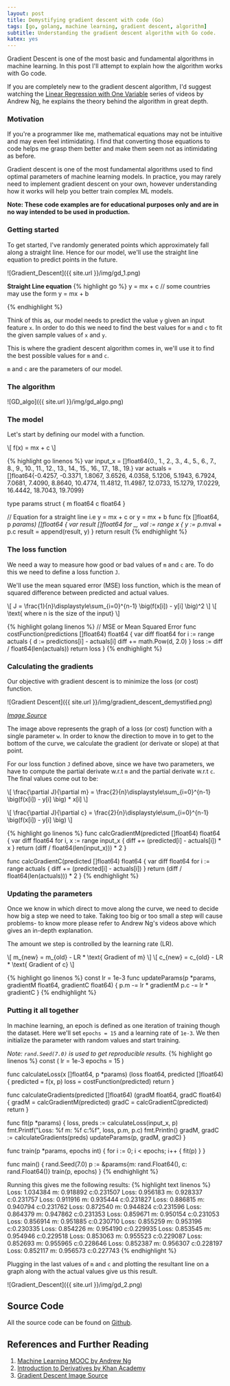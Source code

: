 ```yaml
---
layout: post
title: Demystifying gradient descent with code (Go)
tags: [go, golang, machine learning, gradient descent, algorithm]
subtitle: Understanding the gradient descent algorithm with Go code.
katex: yes
--- 
```


Gradient Descent is one of the most basic and fundamental algorithms in machine learning. In this post I'll attempt to explain how the algorithm works with Go code.

If you are completely new to the gradient descent algorithm, I'd suggest watching the [Linear Regression with One Variable][ng-gd-vid] series of videos by Andrew Ng, he explains the theory behind the algorithm in great depth.

### Motivation
If you're a programmer like me, mathematical equations may not be intuitive and may even feel intimidating. I find that converting those equations to code helps me grasp them better and make them seem not as intimidating as before.

Gradient descent is one of the most fundamental algorithms used to find optimal parameters of machine learning models. In practice, you may rarely need to implement gradient descent on your own, however understanding how it works will help you better train complex ML models.

**Note: These code examples are for educational purposes only and are in no way intended to be used in production.**

### Getting started
To get started, I've randomly generated points which approximately fall along a straight line. Hence for our model, we'll use the straight line equation to predict points in the future.

![Gradient_Descent]({{ site.url }}/img/gd_1.png)

**Straight Line equation**
{% highlight go %}
  y = mx + c // some countries may use the form y = mx + b

{% endhighlight %}

Think of this as, our model needs to predict the value `y` given an input feature `x`. In order to do this we need to find the best values for `m` and `c` to fit the given sample values of `x` and `y`.

This is where the gradient descent algorithm comes in, we'll use it to find the best possible values for `m` and `c`.

`m` and `c` are the parameters of our model.

### The algorithm
![GD_algo]({{ site.url }}/img/gd_algo.png)
### The model
Let's start by defining our model with a function.

\\[
  f(x) = mx + c
\\]

{% highlight go linenos %}
var input_x = []float64{0., 1., 2., 3., 4., 5., 6., 7., 8., 9., 10., 11., 12., 13., 14., 15., 16., 17., 18., 19.}
var actuals = []float64{-0.4257, -0.3371, 1.8067, 3.6526, 4.0358, 5.1206, 5.1943, 6.7924, 7.0681, 7.4090, 8.8640, 10.4774, 11.4812, 11.4987, 12.0733, 15.1279, 17.0229, 16.4442, 18.7043, 19.7099}

type params struct {
	m float64
	c float64
}

// Equation for a straight line i.e y = mx + c or y = mx + b
func f(x []float64, p *params) []float64 {
	var result []float64
	for _, val := range x {
		y := p.m*val + p.c
		result = append(result, y)
	}
	return result
{% endhighlight %}

### The loss function
We need a way to measure how good or bad values of `m` and `c` are. To do this we need to define a loss function `J`.

We'll use the mean squared error (MSE) loss function, which is the mean of squared difference between predicted and actual values.

\\[
J = \frac{1}{n}\displaystyle\sum_{i=0}^{n-1} \big(f(x[i]) - y[i] \big)^2 
\\]
\\[
\text{ where n is the size of the input}
\\]

{% highlight golang linenos %}
// MSE or Mean Squared Error
func costFunction(predictions []float64) float64 {
	var diff float64
	for i := range actuals {
		d := predictions[i] - actuals[i]
		diff += math.Pow(d, 2.0)
	}
	loss := diff / float64(len(actuals))
	return loss
}
{% endhighlight %}

### Calculating the gradients
Our objective with gradient descent is to minimize the loss (or cost) function.

![Gradient Descent]({{ site.url }}/img/gradient_descent_demystified.png)

_[Image Source][gd-demystified]_

The image above represents the graph of a loss (or cost) function with a single parameter `w`. In order to know the direction to move in to get to the bottom of the curve, we calculate the gradient (or derivate or slope) at that point. 

For our loss function `J` defined above, since we have two parameters, we have to compute the partial derivate w.r.t `m` and the partial derivate w.r.t `c`. The final values come out to be:

\\[
  \frac{\partial J}{\partial m} = \frac{2}{n}\displaystyle\sum_{i=0}^{n-1} \big(f(x[i]) - y[i] \big) * x[i]
\\]

\\[
  \frac{\partial J}{\partial c} = \frac{2}{n}\displaystyle\sum_{i=0}^{n-1} \big(f(x[i]) - y[i] \big)
\\]

{% highlight go linenos %}
func calcGradientM(predicted []float64) float64 {
	var diff float64
	for i, x := range input_x {
		diff += (predicted[i] - actuals[i]) * x
	}
	return (diff / float64(len(input_x))) * 2
}

func calcGradientC(predicted []float64) float64 {
	var diff float64
	for i := range actuals {
		diff += (predicted[i] - actuals[i])
	}
	return (diff / float64(len(actuals))) * 2
}
{% endhighlight %}


### Updating the parameters
Once we know in which direct to move along the curve, we need to decide how big a step we need to take. Taking too big or too small a step will cause problems- to know more please refer to Andrew Ng's videos above which gives an in-depth explanation. 

The amount we step is controlled by the learning rate (LR).

\\[
  m_{new} = m_{old} - LR * \text{ Gradient of m}
\\]
\\[
  c_{new} = c_{old} - LR * \text{ Gradient of c}
\\]

{% highlight go linenos %}
const lr = 1e-3
func updateParams(p *params, gradientM float64, gradientC float64) {
	p.m -= lr * gradientM
	p.c -= lr * gradientC
}
{% endhighlight %}

### Putting it all together
In machine learning, an epoch is defined as one iteration of training though the dataset. Here we'll set `epochs = 15` and a learning rate of `1e-3`. We then initialize the parameter with random values and start training.

_Note: `rand.Seed(7.0)` is used to get reproducible results._
{% highlight go linenos %}
const (
	lr     = 1e-3
	epochs = 15
)

func calculateLoss(x []float64, p *params) (loss float64, predicted []float64) {
	predicted = f(x, p)
	loss = costFunction(predicted)
	return
}

func calculateGradients(predicted []float64) (gradM float64, gradC float64) {
	gradM = calcGradientM(predicted)
	gradC = calcGradientC(predicted)
	return
}

func fit(p *params) {
	loss, preds := calculateLoss(input_x, p)
	fmt.Printf("Loss: %f m: %f c:%f", loss, p.m, p.c)
	fmt.Println()
	gradM, gradC := calculateGradients(preds)
	updateParams(p, gradM, gradC)
}

func train(p *params, epochs int) {
	for i := 0; i < epochs; i++ {
		fit(p)
	}
}

func main() {
	rand.Seed(7.0)
	p := &params{m: rand.Float64(), c: rand.Float64()}
	train(p, epochs)
}
{% endhighlight %}

Running this gives me the following results:
{% highlight text linenos %}
Loss: 1.034384 m: 0.918892 c:0.231507
Loss: 0.956183 m: 0.928337 c:0.231757
Loss: 0.911916 m: 0.935444 c:0.231827
Loss: 0.886815 m: 0.940794 c:0.231762
Loss: 0.872540 m: 0.944824 c:0.231596
Loss: 0.864379 m: 0.947862 c:0.231353
Loss: 0.859671 m: 0.950154 c:0.231053
Loss: 0.856914 m: 0.951885 c:0.230710
Loss: 0.855259 m: 0.953196 c:0.230335
Loss: 0.854226 m: 0.954190 c:0.229935
Loss: 0.853545 m: 0.954946 c:0.229518
Loss: 0.853063 m: 0.955523 c:0.229087
Loss: 0.852693 m: 0.955965 c:0.228646
Loss: 0.852387 m: 0.956307 c:0.228197
Loss: 0.852117 m: 0.956573 c:0.227743
{% endhighlight %}

Plugging in the last values of `m` and `c` and plotting the resultant line on a graph along with the actual values give us this result.

![Gradient_Descent]({{ site.url }}/img/gd_2.png)

## Source Code
All the source code can be found on [Github][github].

## References and Further Reading
1. [Machine Learning MOOC by Andrew Ng][ng-gd-vid]
2. [Introduction to Derivatives by Khan Academy][derivative-khan-academy]
3. [Gradient Descent Image Source][gd-demystified]

[gd-demystified]: https://ml-cheatsheet.readthedocs.io/en/latest/gradient_descent.html
[ng-gd-vid]: https://www.coursera.org/learn/machine-learning
[github]: https://github.com/oliversavio/learn-ml-with-code/tree/main/gradient_descent
[derivative-khan-academy]: https://www.khanacademy.org/math/differential-calculus/dc-diff-intro

